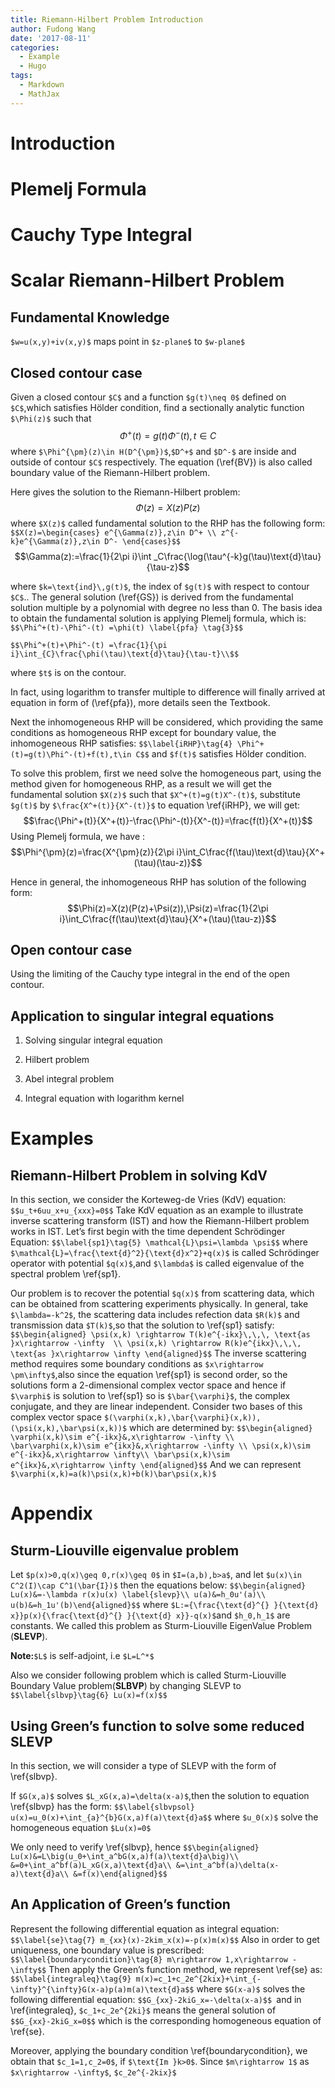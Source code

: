 ```yaml
---
title: Riemann-Hilbert Problem Introduction
author: Fudong Wang
date: '2017-08-11'
categories:
  - Example
  - Hugo
tags:
  - Markdown
  - MathJax
---
```




Introduction
============

Plemelj Formula
===============

Cauchy Type Integral
====================

Scalar Riemann-Hilbert Problem
==============================

Fundamental Knowledge
---------------------

`$w=u(x,y)+iv(x,y)$` maps point in `$z-plane$` to `$w-plane$`

Closed contour case
-------------------

Given a closed contour `$C$` and a function `$g(t)\neq 0$` defined on
`$C$`,which satisfies Hölder condition, find a sectionally analytic
function `$\Phi(z)$` such that
$$
\label{BV}\tag{1}
\Phi^+(t)=g(t)\Phi^-(t),t\in C
$$
where
`$\Phi^{\pm}(z)\in H(D^{\pm})$`,`$D^+$` and `$D^-$` are inside and outside of
contour `$C$` respectively. The equation (\ref{BV}) is also called boundary
value of the Riemann-Hilbert problem.

Here gives the solution to the Riemann-Hilbert problem:
$$\label{GS}\tag{2}
\Phi(z)=X(z)P(z)$$
where `$X(z)$` called fundamental solution to the RHP
has the following form:
`$$X(z)=\begin{cases}
e^{\Gamma(z)},z\in D^+ \\
z^{-k}e^{\Gamma(z)},z\in D^-
\end{cases}$$`
$$\Gamma(z):=\frac{1}{2\pi i}\int _C\frac{\log(\tau^{-k}g(\tau)\text{d}\tau}{\tau-z}$$

where `$k=\text{ind}\,g(t)$`, the index of `$g(t)$` with respect to contour
`$C$`.. The general solution (\ref{GS}) is derived from the fundamental
solution multiple by a polynomial with degree no less than 0. The basis
idea to obtain the fundamental solution is applying Plemelj formula,
which is:
`$$\Phi^+(t)-\Phi^-(t) =\phi(t) \label{pfa} \tag{3}$$`

`$$\Phi^+(t)+\Phi^-(t) =\frac{1}{\pi i}\int_{C}\frac{\phi(\tau)\text{d}\tau}{\tau-t}\\$$`

where `$t$` is on the contour.

In fact, using logarithm to transfer multiple to difference will finally
arrived at equation in form of (\ref{pfa}), more details seen the Textbook.

Next the inhomogeneous RHP will be considered, which providing the same
conditions as homogeneous RHP except for boundary value, the
inhomogeneous RHP satisfies: `$$\label{iRHP}\tag{4}
\Phi^+(t)=g(t)\Phi^-(t)+f(t),t\in C$$` and `$f(t)$` satisfies Hölder
condition.

To solve this problem, first we need solve the homogeneous part, using
the method given for homogeneous RHP, as a result we will get the
fundamental solution `$X(z)$` such that `$X^+(t)=g(t)X^-(t)$`, substitute
`$g(t)$` by `$\frac{X^+(t)}{X^-(t)}$` to equation \ref{iRHP}, we will get:
$$\frac{\Phi^+(t)}{X^+(t)}-\frac{\Phi^-(t)}{X^-(t)}=\frac{f(t)}{X^+(t)}$$
Using Plemelj formula, we have :
$$\Phi^{\pm}(z)=\frac{X^{\pm}(z)}{2\pi i}\int_C\frac{f(\tau)\text{d}\tau}{X^+(\tau)(\tau-z)}$$

Hence in general, the inhomogeneous RHP has solution of the following
form:
$$\Phi(z)=X(z)(P(z)+\Psi(z)),\Psi(z)=\frac{1}{2\pi i}\int_C\frac{f(\tau)\text{d}\tau}{X^+(\tau)(\tau-z)}$$

Open contour case
-----------------

Using the limiting of the Cauchy type integral in the end of the open
contour.

Application to singular integral equations
------------------------------------------

1.  Solving singular integral equation

2.  Hilbert problem

3.  Abel integral problem

4.  Integral equation with logarithm kernel

Examples
========

Riemann-Hilbert Problem in solving KdV
---------------------------------------

In this section, we consider the Korteweg-de Vries (KdV) equation:
`$$u_t+6uu_x+u_{xxx}=0$$` Take KdV equation as an example to illustrate
inverse scattering transform (IST) and how the Riemann-Hilbert problem
works in IST. Let’s first begin with the time dependent Schrödinger
Equation: `$$\label{sp1}\tag{5}
\mathcal{L}\psi=\lambda \psi$$` where
`$\mathcal{L}=\frac{\text{d}^2}{\text{d}x^2}+q(x)$` is called Schrödinger
operator with potential `$q(x)$`,and `$\lambda$` is called eigenvalue of the
spectral problem \ref{sp1}.

Our problem is to recover the potential `$q(x)$` from scattering data,
which can be obtained from scattering experiments physically. In
general, take `$\lambda=-k^2$`, the scattering data includes refection
data `$R(k)$` and transmission data `$T(k)$`,so that the solution to \ref{sp1}
satisfy: `$$\begin{aligned}
\psi(x,k) \rightarrow T(k)e^{-ikx}\,\,\, \text{as }x\rightarrow -\infty  \\
\psi(x,k) \rightarrow R(k)e^{ikx}\,\,\, \text{as }x\rightarrow \infty
\end{aligned}$$`
 The inverse scattering method requires some boundary
conditions as `$x\rightarrow \pm\infty$`,also since the equation \ref{sp1}
is second order, so the solutions form a 2-dimensional complex vector
space and hence if `$\varphi$` is solution to \ref{sp1} so is
`$\bar{\varphi}$`, the complex conjugate, and they are linear independent.
Consider two bases of this complex vector space
`$(\varphi(x,k),\bar{\varphi}(x,k)),(\psi(x,k),\bar\psi(x,k))$` which are
determined by: `$$\begin{aligned}
\varphi(x,k)\sim e^{-ikx}&,x\rightarrow -\infty \\
\bar\varphi(x,k)\sim e^{ikx}&,x\rightarrow -\infty \\
\psi(x,k)\sim e^{-ikx}&,x\rightarrow \infty\\
\bar\psi(x,k)\sim e^{ikx}&,x\rightarrow \infty
\end{aligned}$$` And we can represent
`$\varphi(x,k)=a(k)\psi(x,k)+b(k)\bar\psi(x,k)$`

Appendix
========

Sturm-Liouville eigenvalue problem
----------------------------------

Let `$p(x)>0,q(x)\geq 0,r(x)\geq 0$` in `$I=(a,b),b>a$`, and let
`$u(x)\in C^2(I)\cap C^1(\bar{I})$` then the equations below:
`$$\begin{aligned}
Lu(x)&=-\lambda r(x)u(x) \label{slevp}\\
u(a)&=h_0u'(a)\\
u(b)&=h_1u'(b)\end{aligned}$$` where
`$L:={\frac{\text{d}^{} }{\text{d} x}}p(x){\frac{\text{d}^{} }{\text{d} x}}-q(x)$`and `$h_0,h_1$` are constants. We called this problem as Sturm-Liouville
EigenValue Problem (**SLEVP**).

**Note:**`$L$` is self-adjoint, i.e `$L=L^*$`

Also we consider following problem which is called Sturm-Liouville
Boundary Value problem(**SLBVP**) by changing SLEVP to
`$$\label{slbvp}\tag{6}
Lu(x)=f(x)$$`

Using Green’s function to solve some reduced SLEVP
--------------------------------------------------

In this section, we will consider a type of SLEVP with the form of
\ref{slbvp}.

If `$G(x,a)$` solves `$L_xG(x,a)=\delta(x-a)$`,then the solution to equation
\ref{slbvp} has the form: `$$\label{slbvpsol}
u(x)=u_0(x)+\int_{a}^{b}G(x,a)f(a)\text{d}a$$` where `$u_0(x)$` solve the
homogeneous equation `$Lu(x)=0$`

We only need to verify \ref{slbvp}, hence `$$\begin{aligned}
Lu(x)&=L\big(u_0+\int_a^bG(x,a)f(a)\text{d}a\big)\\
&=0+\int_a^bf(a)L_xG(x,a)\text{d}a\\
&=\int_a^bf(a)\delta(x-a)\text{d}a\\
&=f(x)\end{aligned}$$`

An Application of Green’s function
----------------------------------

Represent the following differential equation as integral equation:
`$$\label{se}\tag{7}
m_{xx}(x)-2kim_x(x)=-p(x)m(x)$$` Also in order to get uniqueness, one
boundary value is prescribed: `$$\label{boundarycondition}\tag{8}
m\rightarrow 1,x\rightarrow -\infty$$` Then apply the Green’s function
method, we represent \ref{se} as: `$$\label{integraleq}\tag{9}
m(x)=c_1+c_2e^{2kix}+\int_{-\infty}^{\infty}G(x-a)p(a)m(a)\text{d}a$$`
where `$G(x-a)$` solves the following differential equation:
`$$G_{xx}-2kiG_x=-\delta(x-a)$$ `and in \ref{integraleq}, `$c_1+c_2e^{2ki}$`
means the general solution of `$$G_{xx}-2kiG_x=0$$` which is the
corresponding homogeneous equation of \ref{se}.

Moreover, applying the boundary condition \ref{boundarycondition}, we
obtain that `$c_1=1,c_2=0$`, if `$\text{Im }k>0$`. Since `$m\rightarrow 1$` as
`$x\rightarrow -\infty$`, `$c_2e^{-2kix}$`
